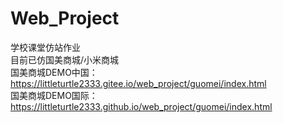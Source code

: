 # Web_Project
学校课堂仿站作业  
目前已仿国美商城/小米商城  
国美商城DEMO中国：https://littleturtle2333.gitee.io/web_project/guomei/index.html  
国美商城DEMO国际：https://littleturtle2333.github.io/web_project/guomei/index.html
